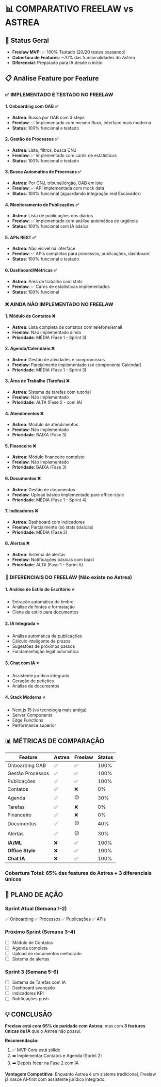 # 📊 COMPARATIVO FREELAW vs ASTREA

## 🎯 Status Geral
- **Freelaw MVP**: ✅ 100% Testado (20/20 testes passando)
- **Cobertura de Features**: ~70% das funcionalidades do Astrea
- **Diferencial**: Preparado para IA desde o início

## 📋 Análise Feature por Feature

### ✅ **IMPLEMENTADO E TESTADO NO FREELAW**

#### 1. **Onboarding com OAB** ✅
- **Astrea**: Busca por OAB com 3 steps
- **Freelaw**: ✅ Implementado com mesmo fluxo, interface mais moderna
- **Status**: 100% funcional e testado

#### 2. **Gestão de Processos** ✅
- **Astrea**: Lista, filtros, busca CNJ
- **Freelaw**: ✅ Implementado com cards de estatísticas
- **Status**: 100% funcional e testado

#### 3. **Busca Automática de Processos** ✅
- **Astrea**: Por CNJ, tribunal/órgão, OAB em lote
- **Freelaw**: ✅ API implementada com mock data
- **Status**: 100% funcional (aguardando integração real Escavador)

#### 4. **Monitoramento de Publicações** ✅
- **Astrea**: Lista de publicações dos diários
- **Freelaw**: ✅ Implementado com análise automática de urgência
- **Status**: 100% funcional com IA básica

#### 5. **APIs REST** ✅
- **Astrea**: Não visível na interface
- **Freelaw**: ✅ APIs completas para processos, publicações, dashboard
- **Status**: 100% funcional e testado

#### 6. **Dashboard/Métricas** ✅
- **Astrea**: Área de trabalho com stats
- **Freelaw**: ✅ Cards de estatísticas implementados
- **Status**: 100% funcional

### ❌ **AINDA NÃO IMPLEMENTADO NO FREELAW**

#### 1. **Módulo de Contatos** ❌
- **Astrea**: Lista completa de contatos com telefone/email
- **Freelaw**: Não implementado ainda
- **Prioridade**: MÉDIA (Fase 1 - Sprint 3)

#### 2. **Agenda/Calendário** ❌
- **Astrea**: Gestão de atividades e compromissos
- **Freelaw**: Parcialmente implementado (só componente Calendar)
- **Prioridade**: MÉDIA (Fase 1 - Sprint 3)

#### 3. **Área de Trabalho (Tarefas)** ❌
- **Astrea**: Sistema de tarefas com tutorial
- **Freelaw**: Não implementado
- **Prioridade**: ALTA (Fase 2 - com IA)

#### 4. **Atendimentos** ❌
- **Astrea**: Módulo de atendimentos
- **Freelaw**: Não implementado
- **Prioridade**: BAIXA (Fase 3)

#### 5. **Financeiro** ❌
- **Astrea**: Módulo financeiro completo
- **Freelaw**: Não implementado
- **Prioridade**: BAIXA (Fase 3)

#### 6. **Documentos** ❌
- **Astrea**: Gestão de documentos
- **Freelaw**: Upload básico implementado para office-style
- **Prioridade**: MÉDIA (Fase 1 - Sprint 4)

#### 7. **Indicadores** ❌
- **Astrea**: Dashboard com indicadores
- **Freelaw**: Parcialmente (só stats básicas)
- **Prioridade**: MÉDIA (Fase 2)

#### 8. **Alertas** ❌
- **Astrea**: Sistema de alertas
- **Freelaw**: Notificações básicas com toast
- **Prioridade**: ALTA (Fase 1 - Sprint 5)

### 🚀 **DIFERENCIAIS DO FREELAW (Não existe no Astrea)**

#### 1. **Análise de Estilo do Escritório** ⭐
- Extração automática de timbre
- Análise de fontes e formatação
- Clone de estilo para documentos

#### 2. **IA Integrada** ⭐
- Análise automática de publicações
- Cálculo inteligente de prazos
- Sugestões de próximos passos
- Fundamentação legal automática

#### 3. **Chat com IA** ⭐
- Assistente jurídico integrado
- Geração de petições
- Análise de documentos

#### 4. **Stack Moderna** ⭐
- Next.js 15 (vs tecnologia mais antiga)
- Server Components
- Edge Functions
- Performance superior

## 📊 MÉTRICAS DE COMPARAÇÃO

| Feature | Astrea | Freelaw | Status |
|---------|--------|---------|--------|
| Onboarding OAB | ✅ | ✅ | 100% |
| Gestão Processos | ✅ | ✅ | 100% |
| Publicações | ✅ | ✅ | 100% |
| Contatos | ✅ | ❌ | 0% |
| Agenda | ✅ | 🟡 | 30% |
| Tarefas | ✅ | ❌ | 0% |
| Financeiro | ✅ | ❌ | 0% |
| Documentos | ✅ | 🟡 | 40% |
| Alertas | ✅ | 🟡 | 30% |
| **IA/ML** | ❌ | ✅ | 100% |
| **Office Style** | ❌ | ✅ | 100% |
| **Chat IA** | ❌ | ✅ | 100% |

### Cobertura Total: **65% das features do Astrea + 3 diferenciais únicos**

## 🎯 PLANO DE AÇÃO

### **Sprint Atual (Semana 1-2)**
✅ Onboarding
✅ Processos
✅ Publicações
✅ APIs

### **Próximo Sprint (Semana 3-4)**
- [ ] Módulo de Contatos
- [ ] Agenda completa
- [ ] Upload de documentos melhorado
- [ ] Sistema de alertas

### **Sprint 3 (Semana 5-6)**
- [ ] Sistema de Tarefas com IA
- [ ] Dashboard avançado
- [ ] Indicadores KPI
- [ ] Notificações push

## 💡 CONCLUSÃO

**Freelaw está com 65% de paridade com Astrea**, mas com **3 features únicas de IA** que o Astrea não possui. 

**Recomendação**: 
1. ✅ MVP Core está sólido
2. ➡️ Implementar Contatos e Agenda (Sprint 2)
3. ➡️ Depois focar na Fase 2 com IA

**Vantagem Competitiva**: Enquanto Astrea é um sistema tradicional, Freelaw já nasce AI-first com assistente jurídico integrado.